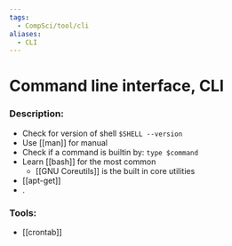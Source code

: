 ```yaml
---
tags:
  - CompSci/tool/cli
aliases:
  - CLI
---
```

# Command line interface, CLI
### Description:
- Check for version of shell `$SHELL --version`
- Use [[man]] for manual
- Check if a command is builtin by: `type $command`
- Learn [[bash]] for the most common
	- [[GNU Coreutils]] is the built in core utilities
- [[apt-get]]
- .
### Tools:
- [[crontab]]